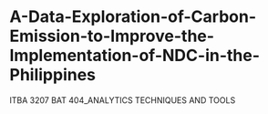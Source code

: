 # A-Data-Exploration-of-Carbon-Emission-to-Improve-the-Implementation-of-NDC-in-the-Philippines
ITBA 3207 BAT 404_ANALYTICS TECHNIQUES AND TOOLS 
